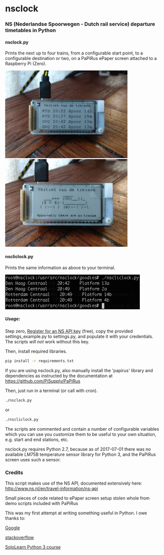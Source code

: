 # nsclock
### NS (Nederlandse Spoorwegen - Dutch rail service) departure timetables in Python

#### nsclock.py
Prints the next up to four trains, from a configurable start point, to a configurable destination or two, on a PaPiRus ePaper screen attached to a Raspberry Pi (Zero).

![normal run](/goodies/nsclock-demo.jpg) ![exception](/goodies/nsclock-exception.jpg) 

#### nscliclock.py
Prints the same information as above to your terminal.

![normal CLI run](/goodies/nscliclock-demo.png)

##### Usage:

Step zero, [Register for an NS API key](http://www.ns.nl/ews-aanvraagformulier/) (free), copy the provided settings_example.py to settings.py, and populate it with your credentials. The scripts _will not_ work without this key.

Then, install required libraries.

```bash
pip install -r requirements.txt
```
If you are using nsclock.py, also manually install the 'papirus' library and dependencies as instructed by the documentation at https://github.com/PiSupply/PaPiRus

Then, just run in a terminal (or call with cron).
```bash
./nsclock.py
```
or
```bash
./nscliclock.py
```

The scripts are commented and contain a number of configurable variables which you can use you customize them to be useful to your own situation, e.g. start and end stations, etc.

nsclock.py requires Python 2.7, because as of 2017-07-01 there was no available LM75B temperature sensor library for Python 3, and the PaPiRus screen uses such a sensor.

### Credits
This script makes use of the NS API, documented extensively here:
http://www.ns.nl/en/travel-information/ns-api

Small pieces of code related to ePaper screen setup stolen whole from demo scripts included with PaPiRus

This was my first attempt at writing something useful in Python. I owe thanks to:

[Google](https://www.google.com/)

[stackoverflow](https://stackoverflow.com/)

[SoloLearn Python 3 course](https://www.sololearn.com/Course/Python/)